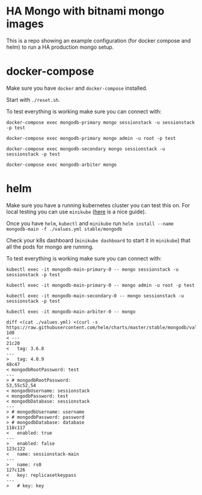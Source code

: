 # HA Mongo with bitnami mongo images

This is a repo showing an example configuration (for docker compose and helm) to run a HA production mongo setup.

# docker-compose

Make sure you have `docker` and `docker-compose` installed.

Start with `./reset.sh`.

To test everything is working make sure you can connect with:

`docker-compose exec mongodb-primary mongo sessionstack -u sessionstack -p test`

`docker-compose exec mongodb-primary mongo admin -u root -p test`

`docker-compose exec mongodb-secondary mongo sessionstack -u sessionstack -p test`

`docker-compose exec mongodb-arbiter mongo`

# helm

Make sure you have a running kubernetes cluster you can test this on. For local testing you can use `minikube` ([here](https://docs.bitnami.com/kubernetes/get-started-kubernetes/) is a nice guide).

Once you have `helm`,  `kubectl` and `minikube` run `helm install --name mongodb-main -f ./values.yml stable/mongodb`

Check your k8s dashboard (`minikube dashboard` to start it in `minikube`) that all the pods for mongo are running.

To test everything is working make sure you can connect with:

`kubectl exec -it mongodb-main-primary-0 -- mongo sessionstack -u sessionstack -p test`

`kubectl exec -it mongodb-main-primary-0 -- mongo admin -u root -p test`

`kubectl exec -it mongodb-main-secondary-0 -- mongo sessionstack -u sessionstack -p test`

`kubectl exec -it mongodb-main-arbiter-0 -- mongo`

```
diff <(cat ./values.yml) <(curl -s https://raw.githubusercontent.com/helm/charts/master/stable/mongodb/values.yaml)
1d0
< ---
21c20
<   tag: 3.6.8
---
>   tag: 4.0.9
48c47
< mongodbRootPassword: test
---
> # mongodbRootPassword:
53,55c52,54
< mongodbUsername: sessionstack
< mongodbPassword: test
< mongodbDatabase: sessionstack
---
> # mongodbUsername: username
> # mongodbPassword: password
> # mongodbDatabase: database
118c117
<   enabled: true
---
>   enabled: false
123c122
<   name: sessionstack-main
---
>   name: rs0
127c126
<   key: replicasetkeypass
---
>   # key: key
```
